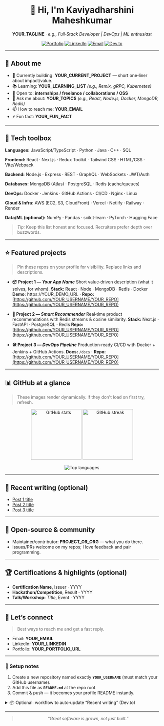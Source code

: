 <!--
✨ GitHub Profile README Template
Paste this into a repo named <YOUR_USERNAME>/<YOUR_USERNAME> to make it your profile README.
Replace ALL-CAPS placeholders. You can remove any sections you don't want.
-->

<div align="center">

# 👋 Hi, I'm **Kaviyadharshini Maheshkumar**

**YOUR_TAGLINE** · *e.g., Full‑Stack Developer | DevOps | ML enthusiast*

[![Portfolio](https://img.shields.io/badge/Portfolio-000?style=for-the-badge\&logo=vercel\&logoColor=white)](https://YOUR_PORTFOLIO_URL)
[![LinkedIn](https://img.shields.io/badge/LinkedIn-0A66C2?style=for-the-badge\&logo=linkedin\&logoColor=white)](https://www.linkedin.com/in/YOUR_LINKEDIN)
[![Email](https://img.shields.io/badge/Email-181717?style=for-the-badge\&logo=gmail\&logoColor=white)](mailto:YOUR_EMAIL)
[![Dev.to](https://img.shields.io/badge/Blog-0A0A0A?style=for-the-badge\&logo=dev.to\&logoColor=white)](https://dev.to/YOUR_HANDLE)

</div>

---

## 🚀 About me

* 🎯 Currently building: **YOUR_CURRENT_PROJECT** — short one‑liner about impact/value.
* 📚 Learning: **YOUR_LEARNING_LIST** *(e.g., Remix, gRPC, Kubernetes)*
* 🤝 Open to: **internships / freelance / collaborations / OSS**
* 💬 Ask me about: **YOUR_TOPICS** *(e.g., React, Node.js, Docker, MongoDB, Redis)*
* 📫 How to reach me: **YOUR_EMAIL**
* ⚡ Fun fact: **YOUR_FUN_FACT**

---

## 🧰 Tech toolbox

**Languages:** JavaScript/TypeScript · Python · Java · C++ · SQL

**Frontend:** React · Next.js · Redux Toolkit · Tailwind CSS · HTML/CSS · Vite/Webpack

**Backend:** Node.js · Express · REST · GraphQL · WebSockets · JWT/Auth

**Databases:** MongoDB (Atlas) · PostgreSQL · Redis (cache/queues)

**DevOps:** Docker · Jenkins · GitHub Actions · CI/CD · Nginx · Linux

**Cloud & Infra:** AWS (EC2, S3, CloudFront) · Vercel · Netlify · Railway · Render

**Data/ML (optional):** NumPy · Pandas · scikit‑learn · PyTorch · Hugging Face

> *Tip:* Keep this list honest and focused. Recruiters prefer depth over buzzwords.

---

## ⭐ Featured projects

> Pin these repos on your profile for visibility. Replace links and descriptions.

* **📦 Project 1 — *Your App Name***
  Short value‑driven description (what it solves, for whom).
  **Stack:** React · Node · MongoDB · Redis · Docker
  **Demo:** https://YOUR_DEMO_URL · **Repo:** [https://github.com/YOUR_USERNAME/YOUR_REPO](https://github.com/YOUR_USERNAME/YOUR_REPO)

* **🧠 Project 2 — *Smart Recommender***
  Real‑time product recommendations with Redis streams & cosine similarity.
  **Stack:** Next.js · FastAPI · PostgreSQL · Redis
  **Repo:** [https://github.com/YOUR_USERNAME/YOUR_REPO](https://github.com/YOUR_USERNAME/YOUR_REPO)

* **🛠️ Project 3 — *DevOps Pipeline***
  Production‑ready CI/CD with Docker + Jenkins + GitHub Actions.
  **Docs:** `/docs` · **Repo:** [https://github.com/YOUR_USERNAME/YOUR_REPO](https://github.com/YOUR_USERNAME/YOUR_REPO)

---

## 📊 GitHub at a glance

> These images render dynamically. If they don't load on first try, refresh.

<p align="center">
  <img src="https://github-readme-stats.vercel.app/api?username=YOUR_USERNAME&show_icons=true" alt="GitHub stats" height="165" />
  <img src="https://streak-stats.demolab.com?user=YOUR_USERNAME" alt="GitHub streak" height="165" />
</p>

<p align="center">
  <img src="https://github-readme-stats.vercel.app/api/top-langs/?username=YOUR_USERNAME&layout=compact" alt="Top languages" />
</p>

---

## 📝 Recent writing (optional)

<!-- If you blog on Dev.to/Hashnode/Medium, wire up a GitHub Action to update this list.
See sample workflow below. For now, add a few static links. -->

* [Post 1 title](https://YOUR_BLOG_POST_1)
* [Post 2 title](https://YOUR_BLOG_POST_2)
* [Post 3 title](https://YOUR_BLOG_POST_3)

---

## 🧡 Open‑source & community

* Maintainer/contributor: **PROJECT_OR_ORG** — what you do there.
* Issues/PRs welcome on my repos; I love feedback and pair programming.

---

## 🏆 Certifications & highlights (optional)

* **Certification Name**, Issuer · YYYY
* **Hackathon/Competition**, Result · YYYY
* **Talk/Workshop:** *Title*, Event · YYYY

---

## 🤝 Let’s connect

> Best ways to reach me and get a fast reply.

* Email: **YOUR_EMAIL**
* LinkedIn: **YOUR_LINKEDIN**
* Portfolio: **YOUR_PORTFOLIO_URL**

---

### 🔧 Setup notes

1. Create a new repository named exactly **`YOUR_USERNAME`** (must match your GitHub username).
2. Add this file as **`README.md`** at the repo root.
3. Commit & push — it becomes your profile README instantly.

<details>
<summary>📦 Optional: workflow to auto‑update “Recent writing” (Dev.to)</summary>

Create `.github/workflows/devto.yml` with:

```yaml
name: Update Dev.to posts
on:
  schedule:
    - cron: '0 */12 * * *'  # every 12 hours
  workflow_dispatch:

jobs:
  build:
    runs-on: ubuntu-latest
    steps:
      - uses: gautamkrishnar/blog-post-workflow@master
        with:
          feed_list: "https://dev.to/feed/YOUR_HANDLE"
          max_post_count: 5
          committer_username: "github-actions[bot]"
          committer_email: "41898282+github-actions[bot]@users.noreply.github.com"
```

</details>

---

<div align="center">

> *“Great software is grown, not just built.”*

</div>

